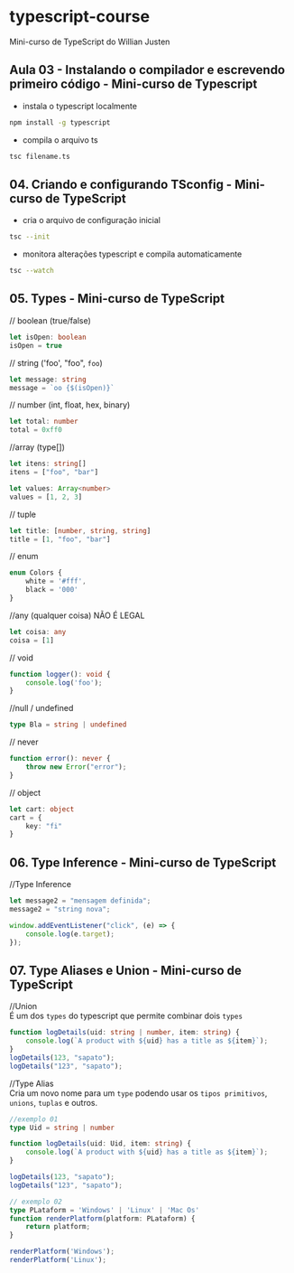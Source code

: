 # typescript-course
Mini-curso de TypeScript do Willian Justen

## Aula 03 - Instalando o compilador e escrevendo primeiro código - Mini-curso de Typescript

- instala o typescript localmente
```bash
npm install -g typescript
```
- compila o arquivo ts
```bash
tsc filename.ts
```
## 04. Criando e configurando TSconfig - Mini-curso de TypeScript
- cria o arquivo de configuração inicial
```bash
tsc --init
```
- monitora alterações typescript e compila automaticamente
```bash
tsc --watch
```

## 05. Types - Mini-curso de TypeScript
// boolean (true/false)
```typescript
let isOpen: boolean
isOpen = true
```

// string ('foo', "foo", `foo`)
```typescript
let message: string
message = `oo {$(isOpen)}`
```

// number (int, float, hex, binary)
```typescript
let total: number
total = 0xff0
```

//array (type[])
```typescript
let itens: string[]
itens = ["foo", "bar"]
```
```typescript
let values: Array<number>
values = [1, 2, 3]
```

// tuple
```typescript
let title: [number, string, string]
title = [1, "foo", "bar"]
```

// enum
```typescript
enum Colors {
    white = '#fff',
    black = '000'
}
```

//any (qualquer coisa) NÃO É LEGAL
```typescript
let coisa: any
coisa = [1]
```
// void
```typescript
function logger(): void {
    console.log('foo');
}
```

//null / undefined
```typescript
type Bla = string | undefined
```

// never
```typescript
function error(): never {
    throw new Error("error");
}
```
// object
```typescript
let cart: object
cart = {
    key: "fi"
}
```
## 06. Type Inference - Mini-curso de TypeScript

//Type Inference
```typescript
let message2 = "mensagem definida";
message2 = "string nova";

window.addEventListener("click", (e) => {
    console.log(e.target);
});
```

## 07. Type Aliases e Union - Mini-curso de TypeScript
//Union    
É um dos `types` do typescript que permite combinar dois `types`
```typescript
function logDetails(uid: string | number, item: string) {
    console.log(`A product with ${uid} has a title as ${item}`);
}
logDetails(123, "sapato");
logDetails("123", "sapato");
```

//Type Alias    
Cria um novo nome para um `type` podendo usar os `tipos primitivos`, `unions`, `tuplas` e outros.
```typescript
//exemplo 01
type Uid = string | number

function logDetails(uid: Uid, item: string) {
    console.log(`A product with ${uid} has a title as ${item}`);
}

logDetails(123, "sapato");
logDetails("123", "sapato");

// exemplo 02
type PLataform = 'Windows' | 'Linux' | 'Mac Os'
function renderPlatform(platform: PLataform) {
    return platform;
}

renderPlatform('Windows');
renderPlatform('Linux');
```
